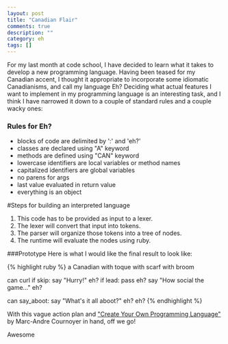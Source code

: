 ```yaml
---
layout: post
title: "Canadian Flair"
comments: true
description: ""
category: eh
tags: []
---
```


For my last month at code school, I have decided to learn what it takes to develop a new programming language. Having been teased for my Canadian accent, I thought it appropriate to incorporate some idiomatic Canadianisms, and call my language Eh? Deciding what actual features I want to implement in my programming language is an interesting task, and I think I have narrowed it down to a couple of standard rules and a couple wacky ones:

### Rules for Eh?
* blocks of code are delimited by ':' and 'eh?'
* classes are declared using "A" keyword
* methods are defined using "CAN" keyword
* lowercase identifiers are local variables or method names
* capitalized identifiers are global variables
* no parens for args
* last value evaluated in return value
* everything is an object
<!--more-->
#Steps for building an interpreted language
1. This code has to be provided as input to a lexer.
1. The lexer will convert that input into tokens.
1. The parser will organize those tokens into a tree of nodes.
1. The runtime will evaluate the nodes using ruby.

###Prototype
Here is what I would like the final result to look like:

{% highlight ruby %}
a Canadian
  with toque
  with scarf
  with broom

  can curl
    if skip:
      say "Hurry!"
    eh?
    if lead:
      pass
    eh?
    say "How social the game..."
  eh?

  can say_aboot:
    say "What's it all aboot?"
  eh?
eh?
{% endhighlight %}

With this vague action plan and ["Create Your Own Programming Language"](http://createyourproglang.com/?hop=rubyinside) by Marc-Andre Cournoyer in hand, off we go!

Awesome